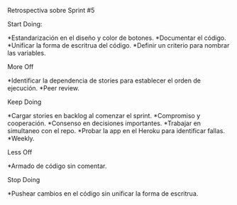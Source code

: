 Retrospectiva sobre Sprint #5

Start Doing:

*Estandarización en el diseño y color de botones. *Documentar el código. *Unificar la forma de escritrua del código. *Definir un criterio para nombrar las variables.

More Off

*Identificar la dependencia de stories para establecer el orden de ejecución. *Peer review.

Keep Doing

*Cargar stories en backlog al comenzar el sprint. *Compromiso y cooperación. *Consenso en decisiones importantes. *Trabajar en simultaneo con el repo. *Probar la app en el Heroku para identificar fallas. *Weekly.

Less Off

*Armado de código sin comentar.

Stop Doing

*Pushear cambios en el código sin unificar la forma de escritrua.

